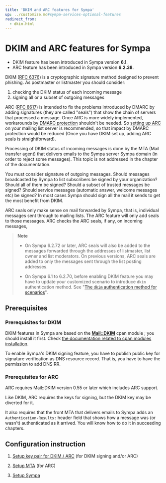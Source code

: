 ```yaml
---
title: 'DKIM and ARC features for Sympa'
up: ../customize.md#sympa-services-optional-features
redirect_from:
  - dkim.html
---
```


DKIM and ARC features for Sympa
===============================

  * DKIM feature has been introduced in Sympa version **6.1**.
  * ARC feature has been introduced in Sympa version **6.2.38**.

DKIM ([RFC 6376](https://tools.ietf.org/html/rfc6376.html)) is a
cryptographic signature method designed to prevent phishing.
As postmaster or listmaster you should consider:

 1. checking the DKIM status of each incoming message
 2. signing all or a subset of outgoing messages

ARC ([RFC 8617](https://tools.ietf.org/html/rfc8617.html)) is intended to
fix the problems introduced by DMARC by adding signatures (they are called
"seals") that show the chain of servers that processed a message.
Once ARC is more widely implemented, workarounds by
[DMARC protection](dmarc-protection.md) shouldn't be needed.
So [setting up ARC](dkim-arc.md) on your mailing list server is recommended,
so that impact by DMARC protection would be reduced
(Once you have DKIM set up, adding ARC seals is straightforward).

Processing of DKIM status of incoming messages is done by the MTA (Mail transfer agent) that delivers emails to the Sympa server Sympa domain (in order to reject some messages). This topic is not addressed in the chapter of the documentation.

You must consider signature of outgoing messages.
Should messages broadcasted by Sympa to list subscribers be signed by your
organization?  Should all of them be signed? Should a subset of trusted
messages be signed?  Should service messages (automatic answer, welcome
messages etc) be signed?
In most cases Sympa should sign all the mail it sends to get the most
benefit from DKIM.

ARC seals only make sense on mail forwarded by Sympa, that is, individual messages sent through to mailing lists. The ARC feature will only add seals to those messages.  ARC checks the ARC seals, if any, on incoming messages, 

> **Note**
>
>   * On Sympa 6.2.72 or later, ARC seals will also be added to the
>     messages forwarded through the addresses of listmaster, list owner
>     and list moderators.
>     On previous versions, ARC seals are added to only the messages sent
>     through the list posting addresses.
>
>   * On Sympa 6.1 to 6.2.70, before enabling DKIM feature you may
>     have to update your customized scenario to introduce `dkim`
>     authentication method.  See
>     "[The `dkim` authentication method for scenarios](basics-scenarios-dkim.md)".

Prerequisites
-------------

### Prerequisites for DKIM

DKIM features in Sympa are based on the **[Mail::DKIM](https://metacpan.org/release/Mail-DKIM)** cpan module ; you should install it first. Check [the documentation related to cpan modules installation](../install/install-dependent-modules.md).

To enable Sympa's DKIM signing feature, you have to publish public key for
signature verification as DNS resource record.  That is, you have to
have the permission to add DNS RR.

### Prerequisites for ARC

ARC requires Mail::DKIM version 0.55 or later which includes ARC support.

Like DKIM, ARC requires the keys for signing, but the DKIM key may be
diverted for it.

It also requires that the front MTA that delivers emails to Sympa adds an
`Authentication-Results:` header field that shows how a message was
(or wasn't) authenticated as it arrived.
You will know how to do it in succeeding chapters.

Configuration instruction
-------------------------

  1. [Setup key pair for DKIM / ARC](dkim-arc-setup-keys.md)
     (for DKIM signing and/or ARC)

  2. [Setup MTA](dkim-arc-setup-mta.md) (for ARC)

  3. [Setup Sympa](dkim-arc-setup-sympa.md)

